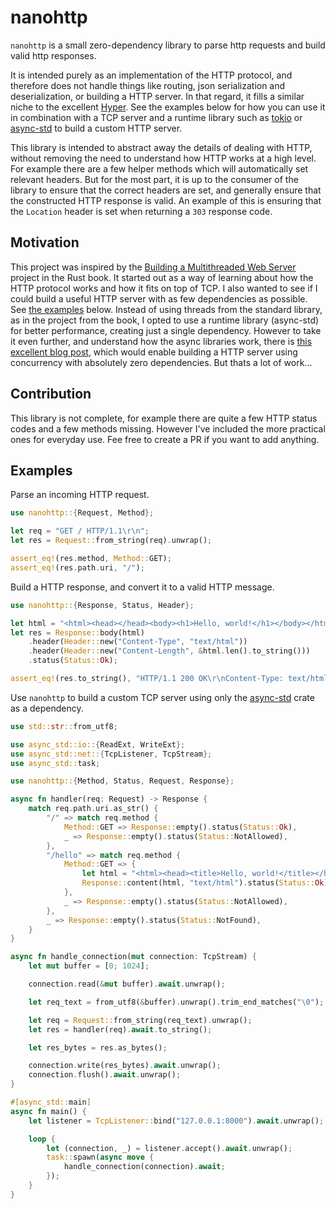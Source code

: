 # nanohttp

`nanohttp` is a small zero-dependency library to parse http requests and build valid http
responses.

It is intended purely as an implementation of the HTTP protocol, and therefore does not
handle things like routing, json serialization and deserialization, or building a HTTP server.
In that regard, it fills a similar niche to the excellent [Hyper](https://hyper.rs/). See the
examples below for how you can use it in combination with a TCP server and a runtime library such
as [tokio](https://docs.rs/tokio/latest/tokio/) or
[async-std](https://docs.rs/async-std/latest/async_std/) to build a custom HTTP server.

This library is intended to abstract away the details of dealing with HTTP, without removing
the need to understand how HTTP works at a high level. For example there are a few helper
methods which will automatically set relevant headers. But for the most part, it is up to the
consumer of the library to ensure that the correct headers are set, and generally ensure that
the constructed HTTP response is valid. An example of this is ensuring that the `Location`
header is set when returning a `303` response code.

## Motivation

This project was inspired by the 
[Building a Multithreaded Web Server](https://doc.rust-lang.org/book/ch20-00-final-project-a-web-server.html)
project in the Rust book. It started out as a way of learning about how the HTTP protocol works and
how it fits on top of TCP. I also wanted to see if I could build a useful HTTP server with as few
dependencies as possible. See [the examples](#examples) below. Instead of using threads from the
standard library, as in the project from the book, I opted to use a runtime library (async-std) for
better performance, creating just a single dependency. However to take it even further, and
understand how the async libraries work, there is
[this excellent blog post](https://ibraheem.ca/posts/too-many-web-servers/), which would enable
building a HTTP server using concurrency with absolutely zero dependencies. But thats a lot of work...

## Contribution

This library is not complete, for example there are quite a few HTTP status codes and a few methods
missing. However I've included the more practical ones for everyday use. Fee free to create a PR if
you want to add anything.

## Examples

Parse an incoming HTTP request.

```rust
use nanohttp::{Request, Method};

let req = "GET / HTTP/1.1\r\n";
let res = Request::from_string(req).unwrap();

assert_eq!(res.method, Method::GET);
assert_eq!(res.path.uri, "/");

```

Build a HTTP response, and convert it to a valid HTTP message.

```rust
use nanohttp::{Response, Status, Header};

let html = "<html><head></head><body><h1>Hello, world!</h1></body></html>";
let res = Response::body(html)
    .header(Header::new("Content-Type", "text/html"))
    .header(Header::new("Content-Length", &html.len().to_string()))
    .status(Status::Ok);

assert_eq!(res.to_string(), "HTTP/1.1 200 OK\r\nContent-Type: text/html\r\nContent-Length: 61\r\n\r\n<html><head></head><body><h1>Hello, world!</h1></body></html>");

```

Use `nanohttp` to build a custom TCP server using only the
[async-std](https://docs.rs/async-std/latest/async_std/) crate as a dependency.

```rust
use std::str::from_utf8;

use async_std::io::{ReadExt, WriteExt};
use async_std::net::{TcpListener, TcpStream};
use async_std::task;

use nanohttp::{Method, Status, Request, Response};

async fn handler(req: Request) -> Response {
    match req.path.uri.as_str() {
        "/" => match req.method {
            Method::GET => Response::empty().status(Status::Ok),
            _ => Response::empty().status(Status::NotAllowed),
        },
        "/hello" => match req.method {
            Method::GET => {
                let html = "<html><head><title>Hello, world!</title></head><body><h1>Hello, world!</h1></body></html>";
                Response::content(html, "text/html").status(Status::Ok)
            },
            _ => Response::empty().status(Status::NotAllowed),
        },
        _ => Response::empty().status(Status::NotFound),
    }
}

async fn handle_connection(mut connection: TcpStream) {
    let mut buffer = [0; 1024];

    connection.read(&mut buffer).await.unwrap();

    let req_text = from_utf8(&buffer).unwrap().trim_end_matches("\0");

    let req = Request::from_string(req_text).unwrap();
    let res = handler(req).await.to_string();

    let res_bytes = res.as_bytes();

    connection.write(res_bytes).await.unwrap();
    connection.flush().await.unwrap();
}

#[async_std::main]
async fn main() {
    let listener = TcpListener::bind("127.0.0.1:8000").await.unwrap();

    loop {
        let (connection, _) = listener.accept().await.unwrap();
        task::spawn(async move {
            handle_connection(connection).await;
        });
    }
}
```
